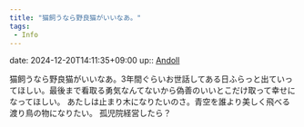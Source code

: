```yaml
---
title: "猫飼うなら野良猫がいいなあ。"
tags:
 - Info
---
```


date: 2024-12-20T14:11:35+09:00
up:: [Andoll](../Bar/Novel/Nacaria/Andoll.md)

猫飼うなら野良猫がいいなあ。3年間ぐらいお世話してある日ふらっと出ていってほしい。最後まで看取る勇気なんてないから偽善のいいとこだけ取って幸せになってほしい。
あたしは止まり木になりたいのさ。青空を誰より美しく飛べる渡り鳥の物になりたい。
孤児院経営したら？